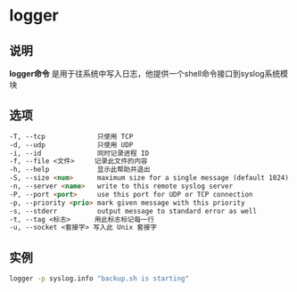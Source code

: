 # logger

## 说明

**logger命令** 是用于往系统中写入日志，他提供一个shell命令接口到syslog系统模块

## 选项

```markdown
-T, --tcp             只使用 TCP
-d, --udp             只使用 UDP
-i, --id              同时记录进程 ID
-f, --file <文件>     记录此文件的内容
-h, --help            显示此帮助并退出
-S, --size <num>      maximum size for a single message (default 1024)
-n, --server <name>   write to this remote syslog server
-P, --port <port>     use this port for UDP or TCP connection
-p, --priority <prio> mark given message with this priority
-s, --stderr          output message to standard error as well
-t, --tag <标志>      用此标志标记每一行
-u, --socket <套接字> 写入此 Unix 套接字

```

## 实例

```bash
logger -p syslog.info "backup.sh is starting"
```



